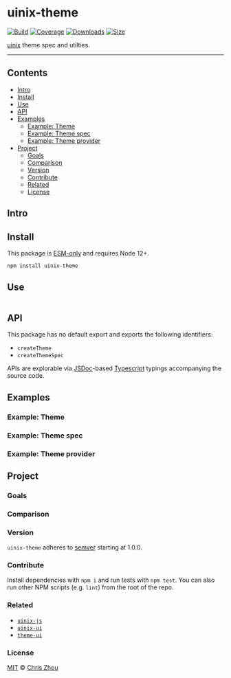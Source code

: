 # uinix-theme

[![Build][build-badge]][build]
[![Coverage][coverage-badge]][coverage]
[![Downloads][downloads-badge]][downloads]
[![Size][bundle-size-badge]][bundle-size]

[uinix][uinix-js] theme spec and utilties.

---

## Contents
- [Intro](#intro)
- [Install](#install)
- [Use](#use)
- [API](#api)
- [Examples](#examples)
  - [Example: Theme](#example-theme)
  - [Example: Theme spec](#example-theme-spec)
  - [Example: Theme provider](#example-theme-provider)
- [Project](#project)
  - [Goals](#goals)
  - [Comparison](#comparison)
  - [Version](#version)
  - [Contribute](#contribute)
  - [Related](#related)
  - [License](#license)

## Intro

## Install

This package is [ESM-only] and requires Node 12+.

```sh
npm install uinix-theme
```

## Use

```js
```

## API

This package has no default export and exports the following identifiers:
- `createTheme`
- `createThemeSpec`

APIs are explorable via [JSDoc]-based [Typescript] typings accompanying the source code.

## Examples

### Example: Theme

### Example: Theme spec

### Example: Theme provider

## Project

### Goals

### Comparison

### Version
`uinix-theme` adheres to [semver] starting at 1.0.0.

### Contribute
Install dependencies with `npm i` and run tests with `npm test`.  You can also run other NPM scripts (e.g. `lint`) from the root of the repo.

### Related
- [`uinix-js`][uinix-js]
- [`uinix-ui`][uinix-ui]
- [`theme-ui`][theme-ui]

### License

[MIT][license] © [Chris Zhou][author]

<!-- project -->
[author]: https://github.com/chrisrzhou
[license]: https://github.com/uinix-js/uinix-theme/blob/main/license
[build]: https://github.com/uinix-js/uinix-theme/actions
[build-badge]: https://github.com/uinix-js/uinix-theme/workflows/main/badge.svg
[coverage]: https://codecov.io/github/uinix-js/uinix-theme
[coverage-badge]: https://img.shields.io/codecov/c/github/uinix-js/uinix-theme.svg
[downloads]: https://www.npmjs.com/package/uinix-theme
[downloads-badge]: https://img.shields.io/npm/dm/uinix-theme.svg
[bundle-size]: https://bundlephobia.com/result?p=uinix-theme
[bundle-size-badge]: https://img.shields.io/bundlephobia/minzip/uinix-theme.svg
[uinix-js]: https://github.com/uinix-js/
[uinix-ui]: https://github.com/uinix-js/uinix-ui

<!-- defs -->
[ESM-only]: https://gist.github.com/sindresorhus/a39789f98801d908bbc7ff3ecc99d99c
[jsdoc]: https://github.com/jsdoc/jsdoc
[semver]: https://semver.org/
[typescript]: https://github.com/microsoft/TypeScript
[theme-ui]: https://github.com/system-ui/theme-ui
